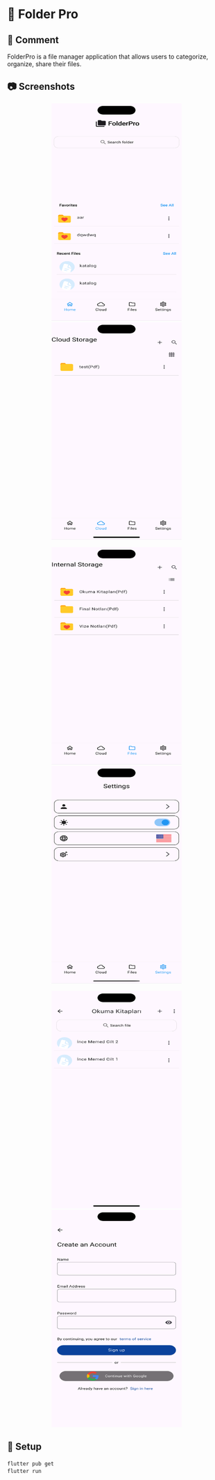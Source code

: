 # 📌 Folder Pro

## 🚀 Comment
FolderPro is a file manager application that allows users to categorize, organize, share their files.

## 📷 Screenshots
<p align="center">
  <img src="screenshot1.png" width="300" height="500">
  <img src="screenshot2.png" width="300" height="500">
</p>

<p align="center">
  <img src="screenshot3.png" width="300" height="500">
  <img src="screenshot4.png" width="300" height="500">
</p>

<p align="center">
  <img src="screenshot5.png" width="300" height="500">
  <img src="screenshot6.png" width="300" height="500">
</p>

## 🔧 Setup
```sh
flutter pub get
flutter run
